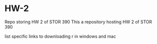 # HW-2
Repo storing HW 2 of STOR 390
This a repository hosting HW 2 of STOR 390

list specific links to downloading r in windows and mac
